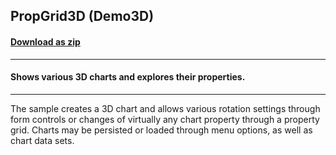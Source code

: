 ## PropGrid3D (Demo3D)
#### [Download as zip](https://minhaskamal.github.io/DownGit/#/home?url=https://github.com/GrapeCity/ComponentOne-WinForms-Samples/tree/master/NetFramework\Charts\CS\propGrid3D)
____
#### Shows various 3D charts and explores their properties.
____
The sample creates a 3D chart and allows various rotation settings through form controls or changes of virtually any chart property through a property grid.  Charts may be persisted or loaded through menu options, as well as chart data sets. 